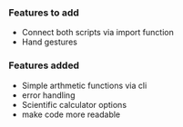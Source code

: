 ### Features to add
- Connect both scripts via import function
- Hand gestures


### Features added
- Simple arthmetic functions via cli
- error handling 
- Scientific calculator options
- make code more readable